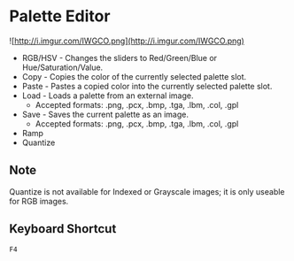 # Palette Editor #

![http://i.imgur.com/IWGCO.png](http://i.imgur.com/IWGCO.png)

  * RGB/HSV - Changes the sliders to Red/Green/Blue or Hue/Saturation/Value.
  * Copy - Copies the color of the currently selected palette slot.
  * Paste - Pastes a copied color into the currently selected palette slot.
  * Load - Loads a palette from an external image.
    * Accepted formats: .png, .pcx, .bmp, .tga, .lbm, .col, .gpl
  * Save - Saves the current palette as an image.
    * Accepted formats: .png, .pcx, .bmp, .tga, .lbm, .col, .gpl
  * Ramp
  * Quantize


## Note ##

Quantize is not available for Indexed or Grayscale images; it is only useable for RGB images.

## Keyboard Shortcut ##
`F4`